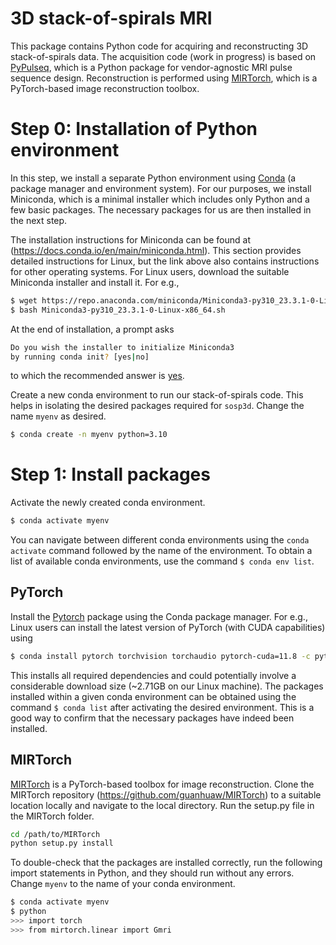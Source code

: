 # 3D stack-of-spirals MRI

This package contains Python code for acquiring 
and reconstructing 3D stack-of-spirals data.
The acquisition code (work in progress) is based on 
[PyPulseq](https://github.com/imr-framework/pypulseq),
which is a Python package for vendor-agnostic
MRI pulse sequence design.
Reconstruction is performed using [MIRTorch](https://github.com/guanhuaw/MIRTorch), 
which is a PyTorch-based image reconstruction toolbox.

# Step 0: Installation of Python environment

In this step, we install a separate Python environment
using [Conda](https://docs.conda.io/en/latest/)
(a package manager and environment system).
For our purposes, we install Miniconda, which is
a minimal installer which includes only Python and a few 
basic packages. The necessary packages for us are then installed
in the next step.

The installation instructions for Miniconda can be found at 
(https://docs.conda.io/en/main/miniconda.html). This section provides
detailed instructions for Linux, but the link above also contains
instructions for other operating systems. For Linux users,
download the suitable Miniconda installer and install it. 
For e.g.,
```bash
$ wget https://repo.anaconda.com/miniconda/Miniconda3-py310_23.3.1-0-Linux-x86_64.sh
$ bash Miniconda3-py310_23.3.1-0-Linux-x86_64.sh
```

At the end of installation, a prompt asks 
```bash
Do you wish the installer to initialize Miniconda3
by running conda init? [yes|no]
```
to which the recommended answer is [yes](https://docs.anaconda.com/free/anaconda/reference/faq/).

Create a new conda environment to run our stack-of-spirals code. This
helps in isolating the desired packages required for `sosp3d`.
Change the name `myenv` as desired.

```bash
$ conda create -n myenv python=3.10
```

# Step 1: Install packages

Activate the newly created conda environment.
```bash
$ conda activate myenv
```
You can navigate between different conda environments using
the `conda activate` command followed by the name of the
environment. To obtain a list of available conda environments,
use the command `$ conda env list`.

## PyTorch
Install the [Pytorch](https://pytorch.org/) package using the Conda package manager. 
For e.g., Linux users can
install the latest version of PyTorch (with CUDA capabilities) using
```bash
$ conda install pytorch torchvision torchaudio pytorch-cuda=11.8 -c pytorch -c nvidia
```
This installs all required dependencies and could potentially involve 
a considerable download size (~2.71GB on our Linux machine). The packages
installed within a given conda environment can be obtained using the command 
`$ conda list` after activating the desired environment.
This is a good way to confirm that the necessary packages have indeed
been installed.

## MIRTorch
[MIRTorch](https://github.com/guanhuaw/MIRTorch) is a PyTorch-based toolbox 
for image reconstruction. Clone the MIRTorch repository
(https://github.com/guanhuaw/MIRTorch)
to a suitable location
locally and navigate to the local directory. Run the setup.py file in the MIRTorch folder.
```bash
cd /path/to/MIRTorch
python setup.py install
```

To double-check that the packages are installed correctly, run the following import
statements in Python, and they should run without any errors. Change `myenv` to the 
name of your conda environment.

```bash
$ conda activate myenv
$ python
>>> import torch
>>> from mirtorch.linear import Gmri
```









